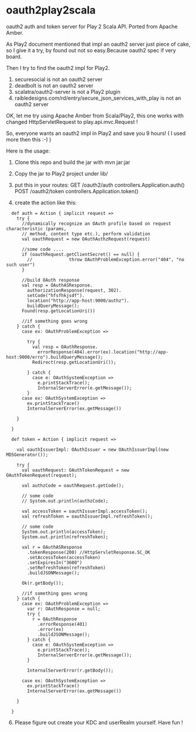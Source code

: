 oauth2play2scala
================

oauth2 auth and token server for Play 2 Scala API. Ported from Apache Amber.


As Play2 document mentioned that impl an oauth2 server just piece of cake, so I give it a try, by found out not so easy.Because oauth2 spec if very board.

Then I try to find the oauth2 impl for Play2.

1. securesocial is not an oauth2 server
2. deadbolt is not an oauth2 server
3. scalatra/oauth2-server is not a Play2 plugin
4. raibledesigns.com/rd/entry/secure_json_services_with_play is not an oauth2 server

OK, let me try using Apache Amber from Scala/Play2, this one works with changed HttpServletRequest to play.api.mvc.Request !

So, everyone wants an oauth2 impl in Play2 and save you 9 hours! ( I used more then this :-)  )


Here is the usage:
1. Clone this repo and build the jar with mvn jar:jar
2. Copy the jar to Play2 project under lib/  
3. put this in your routes:
GET    /oauth2/auth    			controllers.Application.auth()
POST 	/oauth2/token    			controllers.Application.token()

4. create the action like this:
```
  def auth = Action { implicit request =>
    try {
      //dynamically recognize an OAuth profile based on request characteristic (params,
      // method, content type etc.), perform validation
      val oauthRequest = new OAuthAuthzRequest(request)

      //some code ....
      if (oauthRequest.getClientSecret() == null) {
        //              throw OAuthProblemException.error("404", "no such user")
      }

      //build OAuth response
      val resp = OAuthASResponse.
        authorizationResponse(request, 302).
        setCode("hfsfhkjsdf").
        location("http://app-host:9000/authz").
        buildQueryMessage();
      Found(resp.getLocationUri())

      //if something goes wrong
    } catch {
      case ex: OAuthProblemException =>

        try {
          val resp = OAuthResponse.
            errorResponse(404).error(ex).location("http://app-host:9000/erro").buildQueryMessage();
          Redirect(resp.getLocationUri());

        } catch {
          case e: OAuthSystemException =>
            e.printStackTrace();
            InternalServerError(e.getMessage());
        }
      case ex: OAuthSystemException =>
        ex.printStackTrace()
        InternalServerError(ex.getMessage())

    }

  }

  def token = Action { implicit request =>

    val oauthIssuerImpl: OAuthIssuer = new OAuthIssuerImpl(new MD5Generator());

    try {
      val oauthRequest: OAuthTokenRequest = new OAuthTokenRequest(request);

      val authzCode = oauthRequest.getCode();

      // some code
      // System.out.println(authzCode);

      val accessToken = oauthIssuerImpl.accessToken();
      val refreshToken = oauthIssuerImpl.refreshToken();

      // some code
      System.out.println(accessToken);
      System.out.println(refreshToken);

      val r = OAuthASResponse
        .tokenResponse(200) //HttpServletResponse.SC_OK
        .setAccessToken(accessToken)
        .setExpiresIn("3600")
        .setRefreshToken(refreshToken)
        .buildJSONMessage();

      Ok(r.getBody());

      //if something goes wrong
    } catch {
      case ex: OAuthProblemException =>
        var r: OAuthResponse = null;
        try {
          r = OAuthResponse
            .errorResponse(401)
            .error(ex)
            .buildJSONMessage();
        } catch {
          case e: OAuthSystemException =>
            e.printStackTrace();
            InternalServerError(e.getMessage());
        }

        InternalServerError(r.getBody());

      case ex: OAuthSystemException =>
        ex.printStackTrace()
        InternalServerError(ex.getMessage())

    }

  }
```  
  
6. Please figure out create your KDC and userRealm yourself. Have fun !
